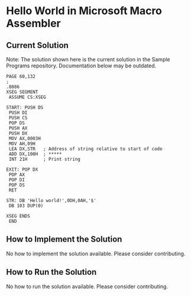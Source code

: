# Hello World in Microsoft Macro Assembler

## Current Solution

Note: The solution shown here is the current solution in the Sample Programs repository. Documentation below may be outdated.

```Microsoft Macro Assembler
PAGE 60,132
;
.8086
XSEG SEGMENT
 ASSUME CS:XSEG

START: PUSH DS
 PUSH DI
 PUSH CS
 POP DS
 PUSH AX
 PUSH DX
 MOV AX,0003H
 MOV AH,09H
 LEA DX,STR   ; Address of string relative to start of code
 ADD DX,100H  ; *****
 INT 21H      ; Print string

EXIT: POP DX
 POP AX
 POP DI
 POP DS
 RET
 
STR: DB 'Hello world!',0DH,0AH,'$'
 DB 103 DUP(0)

XSEG ENDS
 END

```

## How to Implement the Solution

No how to implement the solution available. Please consider contributing.

## How to Run the Solution

No how to run the solution available. Please consider contributing.